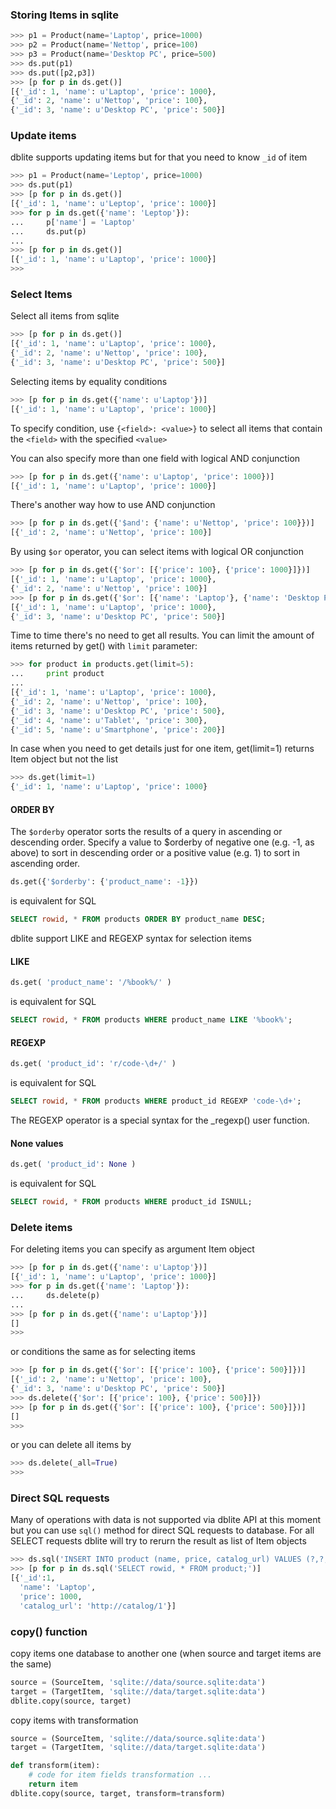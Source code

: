 ### Storing Items in sqlite
```python
>>> p1 = Product(name='Laptop', price=1000)
>>> p2 = Product(name='Nettop', price=100)
>>> p3 = Product(name='Desktop PC', price=500)
>>> ds.put(p1)
>>> ds.put([p2,p3])
>>> [p for p in ds.get()]
[{'_id': 1, 'name': u'Laptop', 'price': 1000}, 
{'_id': 2, 'name': u'Nettop', 'price': 100}, 
{'_id': 3, 'name': u'Desktop PC', 'price': 500}]
```

### Update items 

dblite supports updating items but for that you need to know `_id` of item
```python
>>> p1 = Product(name='Leptop', price=1000)
>>> ds.put(p1)
>>> [p for p in ds.get()]
[{'_id': 1, 'name': u'Leptop', 'price': 1000}]
>>> for p in ds.get({'name': 'Leptop'}):
...		p['name'] = 'Laptop'
...     ds.put(p)
...
>>> [p for p in ds.get()]
[{'_id': 1, 'name': u'Laptop', 'price': 1000}]
>>> 
```

### Select Items
Select all items from sqlite
```python
>>> [p for p in ds.get()]
[{'_id': 1, 'name': u'Laptop', 'price': 1000}, 
{'_id': 2, 'name': u'Nettop', 'price': 100}, 
{'_id': 3, 'name': u'Desktop PC', 'price': 500}]
```

Selecting items by equality conditions
```python
>>> [p for p in ds.get({'name': u'Laptop'})]
[{'_id': 1, 'name': u'Laptop', 'price': 1000}]
```

To specify condition, use `{<field>: <value>}` to select all items that contain the `<field>` with the specified `<value>`

You can also specify more than one field with logical AND conjunction
```python
>>> [p for p in ds.get({'name': u'Laptop', 'price': 1000})]
[{'_id': 1, 'name': u'Laptop', 'price': 1000}]
```

There's another way how to use AND conjunction
```python
>>> [p for p in ds.get({'$and': {'name': u'Nettop', 'price': 100}})]
[{'_id': 2, 'name': u'Nettop', 'price': 100}]
```

By using `$or` operator, you can select items with logical OR conjunction
```python
>>> [p for p in ds.get({'$or': [{'price': 100}, {'price': 1000}]})]
[{'_id': 1, 'name': u'Laptop', 'price': 1000},
{'_id': 2, 'name': u'Nettop', 'price': 100}] 
>>> [p for p in ds.get({'$or': [{'name': 'Laptop'}, {'name': 'Desktop PC'}]})]
[{'_id': 1, 'name': u'Laptop', 'price': 1000}, 
{'_id': 3, 'name': u'Desktop PC', 'price': 500}]
```

Time to time there's no need to get all results. You can limit the amount of items returned by get() with `limit` parameter:
```python
>>> for product in products.get(limit=5):
...		print product
...
[{'_id': 1, 'name': u'Laptop', 'price': 1000}, 
{'_id': 2, 'name': u'Nettop', 'price': 100}, 
{'_id': 3, 'name': u'Desktop PC', 'price': 500},
{'_id': 4, 'name': u'Tablet', 'price': 300},
{'_id': 5, 'name': u'Smartphone', 'price': 200}]
```

In case when you need to get details just for one item, get(limit=1) returns Item object but not the list
```python
>>> ds.get(limit=1)
{'_id': 1, 'name': u'Laptop', 'price': 1000}
```

#### ORDER BY

The `$orderby` operator sorts the results of a query in ascending or descending order. Specify 
a value to $orderby of negative one (e.g. -1, as above) to sort in descending order or a positive 
value (e.g. 1) to sort in ascending order.
```python
ds.get({'$orderby': {'product_name': -1}})
```
is equivalent for SQL 
```sql
SELECT rowid, * FROM products ORDER BY product_name DESC; 
```


dblite support LIKE and REGEXP syntax for selection items

#### LIKE
```python
ds.get( 'product_name': '/%book%/' )
```
is equivalent for SQL 
```sql
SELECT rowid, * FROM products WHERE product_name LIKE '%book%'; 
```

#### REGEXP
```python
ds.get( 'product_id': 'r/code-\d+/' )
```
is equivalent for SQL 
```sql
SELECT rowid, * FROM products WHERE product_id REGEXP 'code-\d+'; 
```

The REGEXP operator is a special syntax for the _regexp() user function. 

#### None values
```python
ds.get( 'product_id': None )
```
is equivalent for SQL 
```sql
SELECT rowid, * FROM products WHERE product_id ISNULL; 
```

### Delete items
For deleting items you can specify as argument Item object 
```python
>>> [p for p in ds.get({'name': u'Laptop'})]
[{'_id': 1, 'name': u'Laptop', 'price': 1000}]
>>> for p in ds.get({'name': 'Laptop'}):
...		ds.delete(p)
...
>>> [p for p in ds.get({'name': u'Laptop'})]
[]
>>>
```

or conditions the same as for selecting items
```python
>>> [p for p in ds.get({'$or': [{'price': 100}, {'price': 500}]})]
[{'_id': 2, 'name': u'Nettop', 'price': 100},
{'_id': 3, 'name': u'Desktop PC', 'price': 500}]
>>> ds.delete({'$or': [{'price': 100}, {'price': 500}]}) 
>>> [p for p in ds.get({'$or': [{'price': 100}, {'price': 500}]})]
[]
>>>
```

or you can delete all items by
```python
>>> ds.delete(_all=True)
>>>
```

### Direct SQL requests

Many of operations with data is not supported via dblite API at this moment but you can use `sql()` method for direct SQL requests to database. For all SELECT requests dblite will try to rerurn the result as list of Item objects

```python
>>> ds.sql('INSERT INTO product (name, price, catalog_url) VALUES (?,?,?)', ('Laptop', 1000, 'http://catalog/1'))
>>> [p for p in ds.sql('SELECT rowid, * FROM product;')]
[{'_id':1, 
  'name': 'Laptop', 
  'price': 1000, 
  'catalog_url': 'http://catalog/1'}]
```

### copy() function

copy items one database to another one (when source and target items are the same)
```python
source = (SourceItem, 'sqlite://data/source.sqlite:data')
target = (TargetItem, 'sqlite://data/target.sqlite:data')
dblite.copy(source, target)
```

copy items with transformation
```python
source = (SourceItem, 'sqlite://data/source.sqlite:data')
target = (TargetItem, 'sqlite://data/target.sqlite:data')

def transform(item):
    # code for item fields transformation ... 
    return item
dblite.copy(source, target, transform=transform)
```

